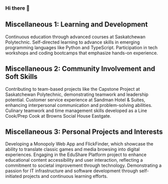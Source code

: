### Hi there 👋

## Miscellaneous 1: Learning and Development

Continuous education through advanced courses at Saskatchewan Polytechnic.
Self-directed learning to advance skills in emerging programming languages like Python and TypeScript.
Participation in tech workshops and coding bootcamps that emphasize hands-on experience.

## Miscellaneous 2: Community Involvement and Soft Skills

Contributing to team-based projects like the Capstone Project at Saskatchewan Polytechnic, demonstrating teamwork and leadership potential.
Customer service experience at Sandman Hotel & Suites, enhancing interpersonal communication and problem-solving abilities.
Culinary teamwork and time management skills developed as a Line Cook/Prep Cook at Browns Social House Eastgate.

## Miscellaneous 3: Personal Projects and Interests

Developing a Monopoly Web App and FlickFinder, which showcase the ability to translate classic games and media browsing into digital experiences.
Engaging in the EduShare Platform project to enhance educational content accessibility and user interaction, reflecting a commitment to societal improvement through technology.
Demonstrating a passion for IT infrastructure and software development through self-initiated projects and continuous learning efforts.
<!--
**Jandei06/Jandei06** is a ✨ _special_ ✨ repository because its `README.md` (this file) appears on your GitHub profile.

Here are some ideas to get you started:

- 🔭 I’m currently working on ...
- 🌱 I’m currently learning ...
- 👯 I’m looking to collaborate on ...
- 🤔 I’m looking for help with ...
- 💬 Ask me about ...
- 📫 How to reach me: ...
- 😄 Pronouns: ...
- ⚡ Fun fact: ...
-->
